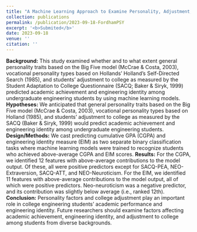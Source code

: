 ```yaml
---
title: "A Machine Learning Approach to Examine Personality, Adjustment, and Engineering Identity Among College Engineering Students"
collection: publications
permalink: /publication/2023-09-18-FordhamPSY
excerpt: '<b>Submited</b>'
date: 2023-09-18
venue: ''
citation: ''
---
```

<b>Background:</b> This study examined whether and to what extent general personality traits based on the Big Five model (McCrae & Costa, 2003), vocational personality types based on Hollands’ Holland’s Self-Directed Search (1985), and students’ adjustment to college as measured by the Student Adaptation to College Questionnaire (SACQ; Baker & Siryk, 1999) predicted academic achievement and engineering identity among undergraduate engineering students by using machine learning models. 
<b>Hypotheses:</b> We anticipated that general personality traits based on the Big Five model (McCrae & Costa, 2003), vocational personality types based on Holland (1985), and students’ adjustment to college as measured by the SACQ (Baker & Siryk, 1999) would predict academic achievement and engineering identity among undergraduate engineering students.
<b>Design/Methods:</b> We cast predicting cumulative GPA (CGPA) and engineering identity measure (EIM) as two separate binary classification tasks where machine learning models were trained to recognize students who achieved above-average CGPA and EIM scores.
<b>Results:</b> For the CGPA, we identified 12 features with above-average contributions to the model output. Of these, all were positive predictors except for SACQ-PEA, NEO-Extraversion, SACQ-ATT, and NEO-Neuroticism. For the EIM, we identified 11 features with above-average contributions to the model output, all of which were positive predictors. Neo-neuroticism was a negative predictor, and its contribution was slightly below average (i.e., ranked 12th). 
<b>Conclusion:</b> Personality factors and college adjustment play an important role in college engineering students’ academic performance and engineering identity. Future researchers should examine factors affecting academic achievement, engineering identity, and adjustment to college among students from diverse backgrounds.
